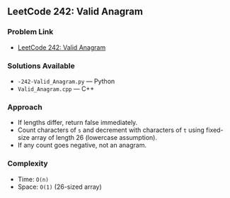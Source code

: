 ## LeetCode 242: Valid Anagram

### Problem Link
- [LeetCode 242: Valid Anagram](https://leetcode.com/problems/valid-anagram/)

### Solutions Available
- `-242-Valid_Anagram.py` — Python
- `Valid_Anagram.cpp` — C++

### Approach
- If lengths differ, return false immediately.
- Count characters of `s` and decrement with characters of `t` using fixed-size array of length 26 (lowercase assumption).
- If any count goes negative, not an anagram.

### Complexity
- Time: `O(n)`
- Space: `O(1)` (26-sized array)